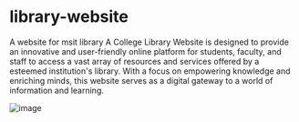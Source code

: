 # library-website
A website for msit library
A College Library Website is designed to provide an innovative and user-friendly online platform for students, faculty, and staff to access a vast array of resources and services offered by a esteemed institution's library. With a focus on empowering knowledge and enriching minds, this website serves as a digital gateway to a world of information and learning.

![image](https://github.com/Akanksha-Pant/library-website/assets/56000135/fd7b4631-2d1a-4357-8e14-3e4f7b2a0698)

